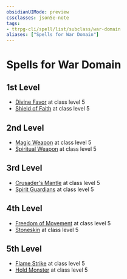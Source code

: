 ```yaml
---
obsidianUIMode: preview
cssclasses: json5e-note
tags:
- ttrpg-cli/spell/list/subclass/war-domain
aliases: ["Spells for War Domain"]
---
```

# Spells for War Domain

## 1st Level

- [Divine Favor](3-Mechanics/CLI/spells/divine-favor.md "PHB") at class level 5
- [Shield of Faith](3-Mechanics/CLI/spells/shield-of-faith.md "PHB") at class level 5

## 2nd Level

- [Magic Weapon](3-Mechanics/CLI/spells/magic-weapon.md "PHB") at class level 5
- [Spiritual Weapon](3-Mechanics/CLI/spells/spiritual-weapon.md "PHB") at class level 5

## 3rd Level

- [Crusader's Mantle](3-Mechanics/CLI/spells/crusaders-mantle.md "PHB") at class level 5
- [Spirit Guardians](3-Mechanics/CLI/spells/spirit-guardians.md "PHB") at class level 5

## 4th Level

- [Freedom of Movement](3-Mechanics/CLI/spells/freedom-of-movement.md "PHB") at class level 5
- [Stoneskin](3-Mechanics/CLI/spells/stoneskin.md "PHB") at class level 5

## 5th Level

- [Flame Strike](3-Mechanics/CLI/spells/flame-strike.md "PHB") at class level 5
- [Hold Monster](3-Mechanics/CLI/spells/hold-monster.md "PHB") at class level 5
